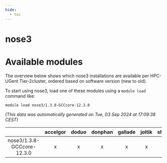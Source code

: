 ```yaml
---
hide:
  - toc
---
```


nose3
=====

# Available modules


The overview below shows which nose3 installations are available per HPC-UGent Tier-2cluster, ordered based on software version (new to old).

To start using nose3, load one of these modules using a `module load` command like:

```shell
module load nose3/1.3.8-GCCcore-12.3.0
```

*(This data was automatically generated on Tue, 03 Sep 2024 at 17:09:38 CEST)*  

| |accelgor|doduo|donphan|gallade|joltik|shinx|skitty|
| :---: | :---: | :---: | :---: | :---: | :---: | :---: | :---: |
|nose3/1.3.8-GCCcore-12.3.0|x|x|x|x|x|x|x|
